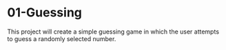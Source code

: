 # 01-Guessing
This project will create a simple guessing game in which the user attempts to guess a randomly selected number.
